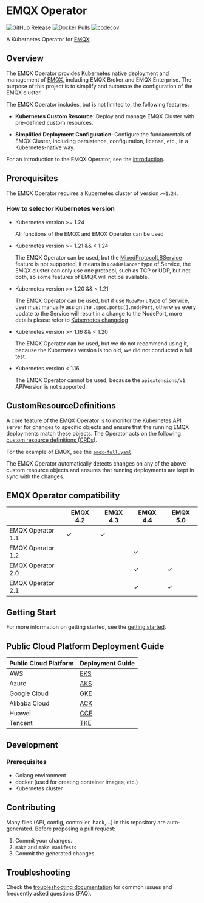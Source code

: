 # EMQX Operator

[![GitHub Release](https://img.shields.io/github/release/emqx/emqx-operator?color=brightgreen)](https://github.com/emqx/emqx-operator/releases)
[![Docker Pulls](https://img.shields.io/docker/pulls/emqx/emqx-operator-controller)](https://hub.docker.com/r/emqx/emqx-operator-controller)
[![codecov](https://codecov.io/gh/emqx/emqx-operator/branch/main/graph/badge.svg?token=RNMH7K52JZ)](https://codecov.io/gh/emqx/emqx-operator)

A Kubernetes Operator for [EMQX](https://www.emqx.io)

## Overview

The EMQX Operator provides [Kubernetes](https://kubernetes.io/) native deployment and management of [EMQX](https://www.emqx.io/), including EMQX Broker and EMQX Enterprise. The purpose of this project is to simplify and automate the configuration of the EMQX cluster.

The EMQX Operator includes, but is not limited to, the following features:

* **Kubernetes Custom Resource**: Deploy and manage EMQX Cluster with pre-defined custom resources.

* **Simplified Deployment Configuration**: Configure the fundamentals of EMQX Cluster, including persistence, configuration, license, etc., in a Kubernetes-native way.

For an introduction to the EMQX Operator, see the [introduction](docs/en_US/README.md).

## Prerequisites

The EMQX Operator requires a Kubernetes cluster of version `>=1.24`.

### How to selector Kubernetes version

+ Kubernetes version >= 1.24

  All functions of the EMQX and EMQX Operator can be used

+ Kubernetes version >= 1.21 && < 1.24

  The EMQX Operator can be used, but the [MixedProtocolLBService](https://kubernetes.io/docs/reference/command-line-tools-reference/feature-gates/) feature is not supported, it means in `LoadBalancer` type of Service, the EMQX cluster can only use one protocol, such as TCP or UDP, but not both, so some features of EMQX will not be available.

+ Kubernetes version >= 1.20 && < 1.21

  The EMQX Operator can be used, but if use `NodePort` type of Service, user must manually assign the `.spec.ports[].nodePort`, otherwise every update to the Service will result in a change to the NodePort, more details please refer to [Kubernetes changelog](https://github.com/kubernetes/kubernetes/blob/master/CHANGELOG/CHANGELOG-1.20.md#bug-or-regression-4)

+ Kubernetes version >= 1.16 && < 1.20

  The EMQX Operator can be used, but we do not recommend using it, because the Kubernetes version is too old, we did not conducted a full test.

+ Kubernetes version < 1.16

  The EMQX Operator cannot be used, because the `apiextensions/v1` APIVersion is not supported.

## CustomResourceDefinitions

A core feature of the EMQX Operator is to monitor the Kubernetes API server for changes to specific objects and ensure that the running EMQX deployments match these objects.
The Operator acts on the following [custom resource definitions (CRDs)](https://kubernetes.io/docs/tasks/access-kubernetes-api/extend-api-custom-resource-definitions/).

For the example of EMQX, see the [`emqx-full.yaml`](config/samples/emqx/v2alpha1/emqx-full.yaml).

The EMQX Operator automatically detects changes on any of the above custom resource objects and ensures that running deployments are kept in sync with the changes.

## EMQX Operator compatibility

|                   | EMQX 4.2 | EMQX 4.3 | EMQX 4.4 | EMQX 5.0 |
|-------------------|----------|----------|----------| ---------|
| EMQX Operator 1.1 | ✓        | ✓        |          |          |
| EMQX Operator 1.2 |          |          | ✓        |          |
| EMQX Operator 2.0 |          |          | ✓        | ✓        |
| EMQX Operator 2.1 |          |          | ✓        | ✓        |

## Getting Start

For more information on getting started, see the [getting started](docs/en_US/getting-started/getting-started.md).

## Public Cloud Platform Deployment Guide

|  Public Cloud Platform   | Deployment Guide                                         |
|--------------------------|----------------------------------------------------------|
|    AWS                   | [EKS](docs/en_US/deployment/aws-eks-deployment.md)       |
|    Azure                 | [AKS](docs/en_US/deployment/azure-deployment.md)       |
|    Google Cloud          | [GKE](docs/en_US/deployment/gcp-gke-deployment.md)       |
|    Alibaba Cloud         | [ACK](docs/zh_CN/deployment/aliyun-ack-deployment.md)    |
|    Huawei                | [CCE](docs/zh_CN/deployment/cce-deployment.md)           |
|    Tencent               | [TKE](docs/zh_CN/deployment/tencent-tke-deployment.md)   |


## Development

### Prerequisites

- Golang environment
- docker (used for creating container images, etc.)
- Kubernetes cluster

## Contributing
Many files (API, config, controller, hack,...) in this repository are auto-generated.
Before proposing a pull request:

1. Commit your changes.
2. `make` and `make manifests`
3. Commit the generated changes.

## Troubleshooting
Check the [troubleshooting documentation](docs/en_US/faq/faq.md) for common issues and frequently asked questions (FAQ).
